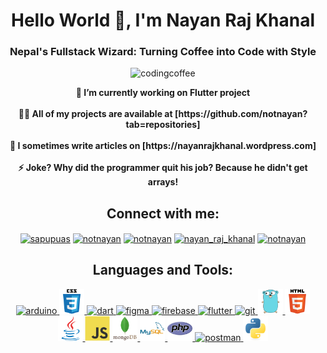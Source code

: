 <h1 align="center">Hello World 👋, I'm Nayan Raj Khanal</h1>
<h3 align="center">Nepal's Fullstack Wizard: Turning Coffee into Code with Style</h3>

<p align="center">
  <img alt="codingcoffee" width="700" src="https://gifdb.com/images/high/cartoon-character-louise-belcher-coding-is-fun-ctmkcciuc1gyxos2.gif">
</p>

<p align="center">
  <b>🔭 I’m currently working on Flutter project</b><br/><br/>
  <b>👨‍💻 All of my projects are available at [https://github.com/notnayan?tab=repositories]</b><br/><br/>
  <b>📝 I sometimes write articles on [https://nayanrajkhanal.wordpress.com]</b><br/><br/>
  <b>⚡ Joke? Why did the programmer quit his job? Because he didn't get arrays!</b>
</p>

<h2 align="center">Connect with me:</h2>
<p align="center">
<a href="https://twitter.com/sapupuas" target="blank"><img align="center" src="https://cdn-icons-png.flaticon.com/512/11023/11023504.png" alt="sapupuas" height="50" width="50" /></a>
<a href="https://github.com/notnayan" target="blank"><img align="center" src="https://cdn-icons-png.flaticon.com/512/11023/11023043.png" alt="notnayan" height="50" width="50" /></a>
<a href="https://fb.com/notnayan" target="blank"><img align="center" src="https://cdn-icons-png.flaticon.com/512/11023/11023391.png" alt="notnayan" height="50" width="50" /></a>
<a href="https://instagram.com/nayan_raj_khanal" target="blank"><img align="center" src="https://cdn-icons-png.flaticon.com/512/11023/11023406.png" alt="nayan_raj_khanal" height="50" width="50" /></a>
<a href="https://linkedin.com/in/notnayan" target="blank"><img align="center" src="https://cdn-icons-png.flaticon.com/512/11023/11023054.png" alt="notnayan" height="50" width="50" /></a>
</p>

<h2 align="center">Languages and Tools:</h2>
<p align="center"> <a href="https://www.arduino.cc/" target="_blank" rel="noreferrer"> <img src="https://cdn.worldvectorlogo.com/logos/arduino-1.svg" alt="arduino" width="40" height="40"/> </a> <a href="https://www.w3schools.com/css/" target="_blank" rel="noreferrer"> <img src="https://raw.githubusercontent.com/devicons/devicon/master/icons/css3/css3-original-wordmark.svg" alt="css3" width="40" height="40"/> </a> <a href="https://dart.dev" target="_blank" rel="noreferrer"> <img src="https://www.vectorlogo.zone/logos/dartlang/dartlang-icon.svg" alt="dart" width="40" height="40"/> </a> <a href="https://www.figma.com/" target="_blank" rel="noreferrer"> <img src="https://www.vectorlogo.zone/logos/figma/figma-icon.svg" alt="figma" width="40" height="40"/> </a> <a href="https://firebase.google.com/" target="_blank" rel="noreferrer"> <img src="https://www.vectorlogo.zone/logos/firebase/firebase-icon.svg" alt="firebase" width="40" height="40"/> </a> <a href="https://flutter.dev" target="_blank" rel="noreferrer"> <img src="https://www.vectorlogo.zone/logos/flutterio/flutterio-icon.svg" alt="flutter" width="40" height="40"/> </a> <a href="https://git-scm.com/" target="_blank" rel="noreferrer"> <img src="https://www.vectorlogo.zone/logos/git-scm/git-scm-icon.svg" alt="git" width="40" height="40"/> </a> <a href="https://golang.org" target="_blank" rel="noreferrer"> <img src="https://raw.githubusercontent.com/devicons/devicon/master/icons/go/go-original.svg" alt="go" width="40" height="40"/> </a> <a href="https://www.w3.org/html/" target="_blank" rel="noreferrer"> <img src="https://raw.githubusercontent.com/devicons/devicon/master/icons/html5/html5-original-wordmark.svg" alt="html5" width="40" height="40"/> </a> <a href="https://www.java.com" target="_blank" rel="noreferrer"> <img src="https://raw.githubusercontent.com/devicons/devicon/master/icons/java/java-original.svg" alt="java" width="40" height="40"/> </a> <a href="https://developer.mozilla.org/en-US/docs/Web/JavaScript" target="_blank" rel="noreferrer"> <img src="https://raw.githubusercontent.com/devicons/devicon/master/icons/javascript/javascript-original.svg" alt="javascript" width="40" height="40"/> </a> <a href="https://www.mongodb.com/" target="_blank" rel="noreferrer"> <img src="https://raw.githubusercontent.com/devicons/devicon/master/icons/mongodb/mongodb-original-wordmark.svg" alt="mongodb" width="40" height="40"/> </a> <a href="https://www.mysql.com/" target="_blank" rel="noreferrer"> <img src="https://raw.githubusercontent.com/devicons/devicon/master/icons/mysql/mysql-original-wordmark.svg" alt="mysql" width="40" height="40"/> </a> <a href="https://www.php.net" target="_blank" rel="noreferrer"> <img src="https://raw.githubusercontent.com/devicons/devicon/master/icons/php/php-original.svg" alt="php" width="40" height="40"/> </a> <a href="https://postman.com" target="_blank" rel="noreferrer"> <img src="https://www.vectorlogo.zone/logos/getpostman/getpostman-icon.svg" alt="postman" width="40" height="40"/>
<img src="https://raw.githubusercontent.com/devicons/devicon/master/icons/python/python-original.svg" alt="python" width="40" height="40"/></a> </p>
